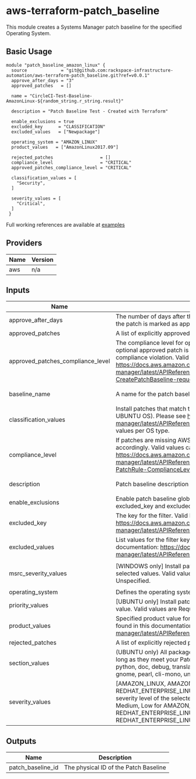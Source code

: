 # aws-terraform-patch\_baseline

This module creates a Systems Manager patch baseline for the specified Operating System.

## Basic Usage

```
module "patch_baseline_amazon_linux" {
  source             = "git@github.com:rackspace-infrastructure-automation/aws-terraform-patch_baseline.git?ref=v0.0.1"
  approve_after_days = "3"
  approved_patches   = []

  name = "CircleCI-Test-Baseline-AmazonLinux-${random_string.r_string.result}"

  description = "Patch Baseline Test - Created with Terraform"

  enable_exclusions = true
  excluded_key      = "CLASSIFICATION"
  excluded_values   = ["Newpackage"]

  operating_system = "AMAZON_LINUX"
  product_values   = ["AmazonLinux2017.09"]

  rejected_patches                  = []
  compliance_level                  = "CRITICAL"
  approved_patches_compliance_level = "CRITICAL"

  classification_values = [
    "Security",
  ]

  severity_values = [
    "Critical",
  ]
 }
```

Full working references are available at [examples](examples)

## Providers

| Name | Version |
|------|---------|
| aws | n/a |

## Inputs

| Name | Description | Type | Default | Required |
|------|-------------|------|---------|:-----:|
| approve\_after\_days | The number of days after the release date of each patch matched by the rule the patch is marked as approved in the patch baseline. Max value 100. | `string` | `3` | no |
| approved\_patches | A list of explicitly approved patches for the baseline. | `list` | `[]` | no |
| approved\_patches\_compliance\_level | The compliance level for optional approved patches. This means that if an optional approved patch is reported as missing, this is the severity of the compliance violation. Valid Values can be found here: https://docs.aws.amazon.com/systems-manager/latest/APIReference/API_CreatePatchBaseline.html#systemsmanager-CreatePatchBaseline-request-ApprovedPatchesComplianceLevel | `string` | `"CRITICAL"` | no |
| baseline\_name | A name for the patch baseline | `string` | `"Custom-Patch-Baseline"` | no |
| classification\_values | Install patches that match the selected CLASSIFICATION (applies to NON-UBUNTU OS). Please see https://docs.aws.amazon.com/systems-manager/latest/APIReference/API_PatchFilter.html for valid CLASSIFICATION values per OS type. | `list` | `[]` | no |
| compliance\_level | If patches are missing AWS will consider this a ______ problem, and alert accordingly. Valid values can be found here: https://docs.aws.amazon.com/systems-manager/latest/APIReference/API_PatchRule.html#systemsmanager-Type-PatchRule-ComplianceLevel | `string` | `"CRITICAL"` | no |
| description | Patch baseline description | `string` | `"Created with Terraform"` | no |
| enable\_exclusions | Enable patch baseline global patch filters (exclusions). If set to true, excluded\_key and excluded\_values must be set. | `string` | `false` | no |
| excluded\_key | The key for the filter. Valid keys per OS can be found in this documentation: https://docs.aws.amazon.com/systems-manager/latest/APIReference/API_PatchFilter.html | `string` | `""` | no |
| excluded\_values | List values for the filter key. Valid values per exclusion key can be found in this documentation: https://docs.aws.amazon.com/systems-manager/latest/APIReference/API_PatchFilter.html | `list` | `[]` | no |
| msrc\_severity\_values | [WINDOWS only] Install patches that match the selected severity level of the selected values. Valid values are: Critical, Important, Moderate, Low, Unspecified. | `list` | <pre>[<br>  "Critical"<br>]</pre> | no |
| operating\_system | Defines the operating system the patch baseline applies to. | `string` | `""` | no |
| priority\_values | [UBUNTU only] Install patches that match the priority level of the selected value. Valid values are Required, Important, Standard, Optional, Extra. | `list` | `[]` | no |
| product\_values | Specified product value for the specified OS. Valid lists per OS type can be found in this documentation: https://docs.aws.amazon.com/systems-manager/latest/APIReference/API_PatchFilter.html | `list` | n/a | yes |
| rejected\_patches | A list of explicitly rejected patches for the baseline. | `list` | `[]` | no |
| section\_values | (UBUNTU only) All packages for the selected package group will be installed as long as they meet your Patch Priority Value. Valid values are All, libs, libdevel, python, doc, debug, translations, devel, admin, oldlibs, text, utils, net, web, gnome, pearl, cli-mono, universe/net, x11, universe/utils, universe/python | `list` | `[]` | no |
| severity\_values | [AMAZON\_LINUX, AMAZON\_LINUX2, CENTOS, and REDHAT\_ENTERPRISE\_LINUX only] Install patches that match the selected severity level of the selected values. Valid values are: Critical, Important, Medium, Low for AMAZON\_LINUX, AMAZON\_LINUX2, CENTOS, and REDHAT\_ENTERPRISE\_LINUX. None is also a valid value for CENTOS, and REDHAT\_ENTERPRISE\_LINUX only | `list` | `[]` | no |

## Outputs

| Name | Description |
|------|-------------|
| patch\_baseline\_id | The physical ID of the Patch Baseline |

